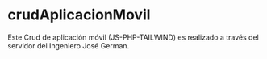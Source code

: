 # crudAplicacionMovil
Este Crud de aplicación móvil (JS-PHP-TAILWIND) es realizado a través del servidor del Ingeniero José German.
